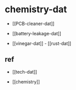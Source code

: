 
# chemistry-dat

- [[PCB-cleaner-dat]]

- [[battery-leakage-dat]]

- [[vinegar-dat]] - [[rust-dat]]


## ref 

- [[tech-dat]]

- [[chemistry]]